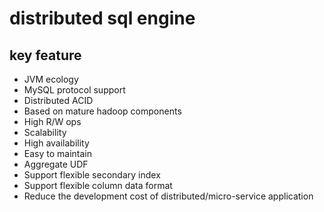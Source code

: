 # distributed sql engine

## key feature

- JVM ecology
- MySQL protocol support
- Distributed ACID
- Based on mature hadoop components
- High R/W ops
- Scalability
- High availability
- Easy to maintain
- Aggregate UDF
- Support flexible secondary index
- Support flexible column data format
- Reduce the development cost of distributed/micro-service application